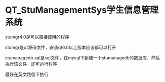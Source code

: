 # QT_StuManagementSys学生信息管理系统
stumgr4.0是可以直接使用的程序

stumgr是qt源码文件，安装qt6.0以上版本应该都可以打开

stumanagedb.sql是sql文件，在mysql下新建一个stumanagedb的数据库，然后执行该文件，即可运行程序

最好在英文路径下执行
